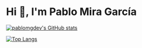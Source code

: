 # Hi 🤟, I'm Pablo Mira García

[![pablomgdev's GitHub stats](https://github-readme-stats.vercel.app/api?username=pablomgdev&count_private=true&show_icons=true&theme=transparent&custom_title=pablomgdev's%20Github%20Stats)](https://github.com/pablomgdev)

[![Top Langs](https://github-readme-stats.vercel.app/api/top-langs/?username=pablomgdev&langs_count=7&layout=compact&theme=transparent)](https://github.com/pablomgdev)

<!--
Used:
- https://github.com/anuraghazra/github-readme-stats

Saw:
- https://dev.to/supritha/how-to-have-an-awesome-github-profile-1969
 -->
